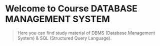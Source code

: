 # Welcome to Course DATABASE MANAGEMENT SYSTEM

> Here you can find study material of DBMS (Database Management System) & SQL (Structured Query Language).

